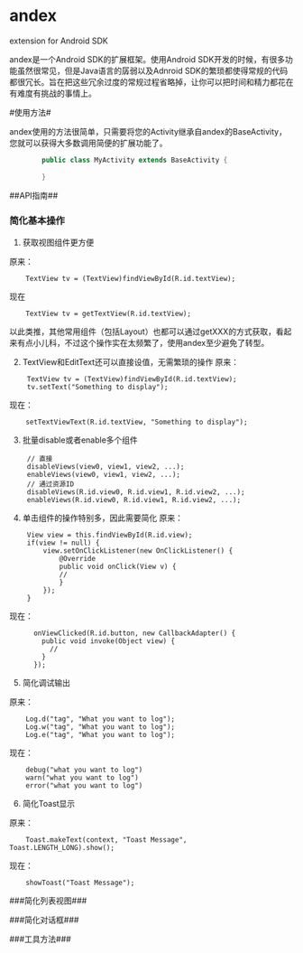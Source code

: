andex
=====

extension for Android SDK



andex是一个Android SDK的扩展框架。使用Android SDK开发的时候，有很多功能虽然很常见，但是Java语言的孱弱以及Adnroid SDK的繁琐都使得常规的代码都很冗长。旨在把这些冗余过度的常规过程省略掉，让你可以把时间和精力都花在有难度有挑战的事情上。

#使用方法#

andex使用的方法很简单，只需要将您的Activity继承自andex的BaseActivity，您就可以获得大多数调用简便的扩展功能了。

```java
		public class MyActivity extends BaseActivity {
		
		}
```


##API指南##

### 简化基本操作 ###

1. 获取视图组件更方便

原来：

		TextView tv = (TextView)findViewById(R.id.textView);

现在

		TextView tv = getTextView(R.id.textView);

以此类推，其他常用组件（包括Layout）也都可以通过getXXX的方式获取，看起来有点小儿科，不过这个操作实在太频繁了，使用andex至少避免了转型。



2. TextView和EditText还可以直接设值，无需繁琐的操作
原来：

		TextView tv = (TextView)findViewById(R.id.textView);
		tv.setText("Something to display");
		
现在：

		setTextViewText(R.id.textView, "Something to display");


3. 批量disable或者enable多个组件

		// 直接
		disableViews(view0, view1, view2, ...);
		enableViews(view0, view1, view2, ...);
		// 通过资源ID
		disableViews(R.id.view0, R.id.view1, R.id.view2, ...);
		enableViews(R.id.view0, R.id.view1, R.id.view2, ...);

4. 单击组件的操作特别多，因此需要简化
原来：

		View view = this.findViewById(R.id.view);
		if(view != null) {
			view.setOnClickListener(new OnClickListener() {
				@Override
				public void onClick(View v) {
        		// 
				}	
	    	});
  		}

现在：

		  onViewClicked(R.id.button, new CallbackAdapter() {
		    public void invoke(Object view) {
		      //
		    }
		  });


5. 简化调试输出

原来：

		Log.d("tag", "What you want to log");
		Log.w("tag", "What you want to log");
		Log.e("tag", "What you want to log");

现在：

		debug("what you want to log")
		warn("what you want to log")
		error("what you want to log")


6. 简化Toast显示

原来：

		Toast.makeText(context, "Toast Message", Toast.LENGTH_LONG).show();


现在：

		showToast("Toast Message");

###简化列表视图###

###简化对话框###

###工具方法###